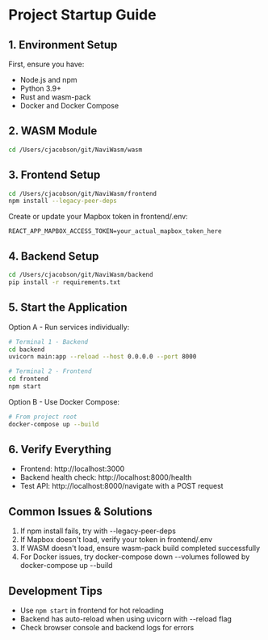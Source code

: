 # Project Startup Guide

## 1. Environment Setup
First, ensure you have:
- Node.js and npm
- Python 3.9+
- Rust and wasm-pack
- Docker and Docker Compose

## 2. WASM Module
```bash
cd /Users/cjacobson/git/NaviWasm/wasm
```

## 3. Frontend Setup
```bash
cd /Users/cjacobson/git/NaviWasm/frontend
npm install --legacy-peer-deps
```

Create or update your Mapbox token in frontend/.env:
```
REACT_APP_MAPBOX_ACCESS_TOKEN=your_actual_mapbox_token_here
```

## 4. Backend Setup
```bash
cd /Users/cjacobson/git/NaviWasm/backend
pip install -r requirements.txt
```

## 5. Start the Application
Option A - Run services individually:
```bash
# Terminal 1 - Backend
cd backend
uvicorn main:app --reload --host 0.0.0.0 --port 8000

# Terminal 2 - Frontend
cd frontend
npm start
```

Option B - Use Docker Compose:
```bash
# From project root
docker-compose up --build
```

## 6. Verify Everything
- Frontend: http://localhost:3000
- Backend health check: http://localhost:8000/health
- Test API: http://localhost:8000/navigate with a POST request

## Common Issues & Solutions
1. If npm install fails, try with --legacy-peer-deps
2. If Mapbox doesn't load, verify your token in frontend/.env
3. If WASM doesn't load, ensure wasm-pack build completed successfully
4. For Docker issues, try docker-compose down --volumes followed by docker-compose up --build

## Development Tips
- Use `npm start` in frontend for hot reloading
- Backend has auto-reload when using uvicorn with --reload flag
- Check browser console and backend logs for errors
